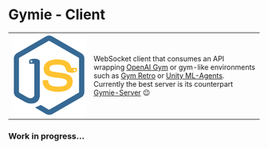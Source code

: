 # Gymie - Client

<table>
  <tbody>
    <tr>
      <td style="border:0" width="150"><img src="resources/Gymie-logo.svg" align="left" /></td>
      <td style="border:0">
        WebSocket client that consumes an API wrapping <a href="https://github.com/openai/gym">OpenAI Gym</a> or gym-like environments such as <a href="https://github.com/openai/retro">Gym Retro</a> or <a href="https://github.com/Unity-Technologies/ml-agents">Unity ML-Agents</a>. Currently the best server is its counterpart <a href="https://github.com/jscriptcoder/Gymie-Server">Gymie-Server</a> 😉
      </td>
    </tr>
  </tbody>
</table>
    
### Work in progress...

